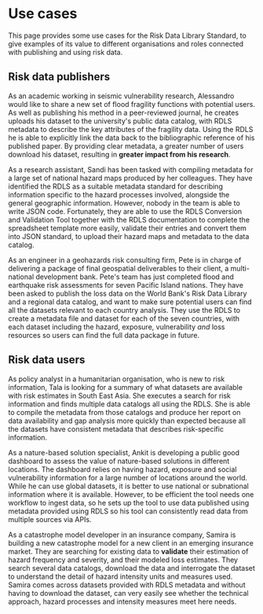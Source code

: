# Use cases

This page provides some use cases for the Risk Data Library Standard, to give examples of its value to different organisations and roles connected with publishing and using risk data.

## Risk data publishers

As an academic working in seismic vulnerability research, Alessandro would like to share a new set of flood fragility functions with potential users. As well as publishing his method in a peer-reviewed journal, he creates uploads his dataset to the university's public data catalog, with RDLS metadata to describe the key attributes of the fragility data. Using the RDLS he is able to explicitly link the data back to the bibliographic reference of his published paper. By providing clear metadata, a greater number of users download his dataset, resulting in **greater impact from his research**.

As a research assistant, Sandi has been tasked with compiling metadata for a large set of national hazard maps produced by her colleagues. They have identified the RDLS as a suitable metadata standard for describing information specific to the hazard processes involved, alongside the general geographic information. However, nobody in the team is able to write JSON code. Fortunately, they are able to use the RDLS Conversion and Validation Tool together with the RDLS documentation to complete the spreadsheet template more easily, validate their entries and convert them into JSON standard, to upload their hazard maps and metadata to the data catalog.

As an engineer in a geohazards risk consulting firm, Pete is in charge of delivering a package of final geospatial deliverables to their client, a multi-national development bank. Pete's team has just completed flood and earthquake risk assessments for seven Pacific Island nations. They have been asked to publish the loss data on the World Bank's Risk Data Library and a regional data catalog, and want to make sure potential users can find all the datasets relevant to each country analysis. They use the RDLS to create a metadata file and dataset for each of the seven countries, with each dataset including the hazard, exposure, vulnerability _and_ loss resources so users can find the full data package in future.

## Risk data users

As policy analyst in a humanitarian organisation, who is new to risk information, Tala is looking for a summary of what datasets are available with risk estimates in South East Asia. She executes a search for risk information and finds multiple data catalogs all using the RDLS. She is able to compile the metadata from those catalogs and produce her report on data availability and gap analysis more quickly than expected because all the datasets have consistent metadata that describes risk-specific information.

As a nature-based solution specialist, Ankit is developing a public good dashboard to assess the value of nature-based solutions in different locations. The dashboard relies on having hazard, exposure and social vulnerability information for a large number of locations around the world. While he can use global datasets, it is better to use national or subnational information where it is available. However, to be efficient the tool needs one workflow to ingest data, so he sets up the tool to use data published using metadata provided using RDLS so his tool can consistently read data from multiple sources via APIs.

As a catastrophe model developer in an insurance company, Samira is building a new catastrophe model for a new client in an emerging insurance market. They are searching for existing data to **validate** their estimation of hazard frequency and severity, and their modeled loss estimates. They search several data catalogs, download the data and interrogate the dataset to understand the detail of hazard intensity units and measures used. Samira comes across datasets provided with RDLS metadata and without having to download the dataset, can very easily see whether the technical approach, hazard processes and intensity measures meet here needs.
